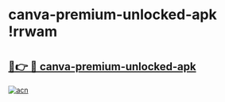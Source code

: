 # canva-premium-unlocked-apk !rrwam

# <h2><a href="https://dgtbv6.esa.edu.pl?title=canva-premium-unlocked-apk&ref=rrwam">🔗👉 🔴 canva-premium-unlocked-apk</a></h2>

[![acn](https://github.com/user-attachments/assets/0f9c940e-d8b0-45ae-aac7-cd30a18b3e1c)](https://dgtbv6.esa.edu.pl?title=canva-premium-unlocked-apk&ref=rrwam)


